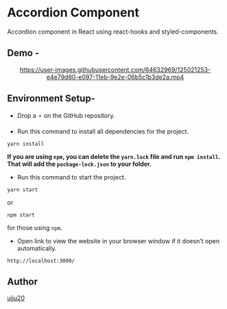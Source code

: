 # Accordion Component
Accordion component in React using react-hooks and styled-components.

## Demo -

<div align="center">



https://user-images.githubusercontent.com/64632969/125021253-e4e79d80-e097-11eb-9e2e-06b5c1b3de2a.mp4



</div>

## Environment Setup-

* Drop a :star: on the GitHub repository.  

* Run this command to install all dependencies for the project.
```
yarn install
```  
**If you are using `npm`, you can delete the `yarn.lock` file and run `npm install`. That will add the `package-lock.json` to your folder.**  

* Run this command to start the project.
```
yarn start
```  
or 
```
npm start
```  
for those using `npm`.  

* Open link to view the website in your browser window if it doesn't open automatically.
```
http://localhost:3000/
```  

## Author

[ujju20](https://github.com/ujju20)
